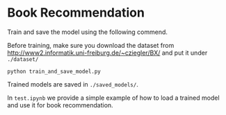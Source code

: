 # Book Recommendation


Train and save the model using the following commend. 



Before training, make sure you download the dataset from http://www2.informatik.uni-freiburg.de/~cziegler/BX/ and put it under `./dataset/`


```
python train_and_save_model.py
```


Trained models are saved in `./saved_models/`. 

In `test.ipynb` we provide a simple example of how to load a trained model and use it for book recommendation.
